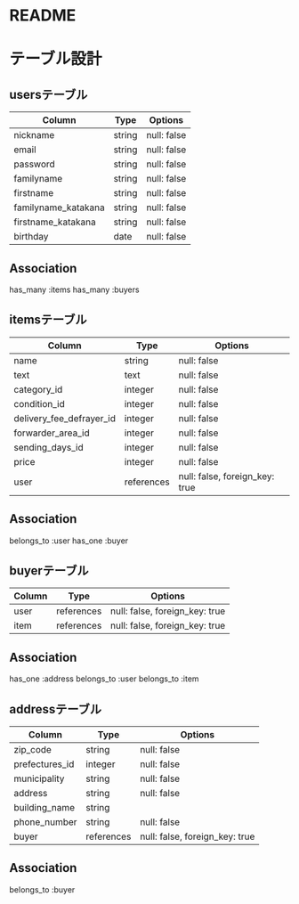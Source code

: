 # README

# テーブル設計

## usersテーブル

| Column              | Type    | Options     |
| ------------------- | ------- | ----------- |
| nickname            | string  | null: false |
| email               | string  | null: false |
| password            | string  | null: false |
| familyname          | string  | null: false |
| firstname           | string  | null: false |
| familyname_katakana | string  | null: false |
| firstname_katakana  | string  | null: false |
| birthday            | date    | null: false |


## Association

has_many :items
has_many :buyers

## itemsテーブル

| Column                   | Type       | Options                        |
| ------------------------ | ---------- | ------------------------------ |
| name                     | string     | null: false                    |
| text                     | text       | null: false                    |
| category_id              | integer     | null: false                    |
| condition_id             | integer    | null: false                    |
| delivery_fee_defrayer_id | integer    | null: false                    |
| forwarder_area_id        | integer    | null: false                    |
| sending_days_id          | integer    | null: false                    |
| price                    | integer    | null: false                    |
| user                     | references | null: false, foreign_key: true |

## Association

belongs_to :user
has_one    :buyer

## buyerテーブル

| Column          | Type       | Options                        |
| --------------- | ---------- | ------------------------------ |
| user            | references | null: false, foreign_key: true |
| item            | references | null: false, foreign_key: true |

## Association
has_one    :address
belongs_to :user
belongs_to :item

## addressテーブル

| Column         | Type       | Options                        |
| -------------- | ---------- | ------------------------------ |
| zip_code       | string     | null: false                    |
| prefectures_id | integer    | null: false                    |
| municipality   | string     | null: false                    |
| address        | string     | null: false                    |
| building_name  | string     |                                |
| phone_number   | string     | null: false                    |
| buyer          | references | null: false, foreign_key: true |

## Association
belongs_to :buyer

